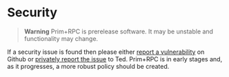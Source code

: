 # Security

> **Warning** Prim+RPC is prerelease software. It may be unstable and functionality may change.

If a security issue is found then please either
[report a vulnerability](https://github.com/doseofted/prim-rpc/security/advisories/new) on Github or
[privately report the issue](mailto:ted@doseofted.com) to Ted. Prim+RPC is in early stages and, as it progresses, a more
robust policy should be created.
